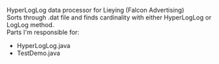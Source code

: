 HyperLogLog data processor for Lieying (Falcon Advertising)  
Sorts through .dat file and finds cardinality with either HyperLogLog or LogLog method.   
Parts I'm responsible for:   
- HyperLogLog.java  
- TestDemo.java   
